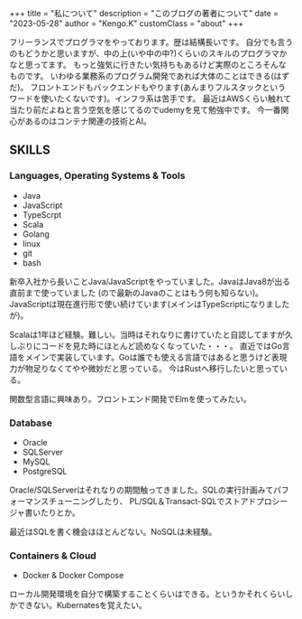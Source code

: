 +++
title = "私について"
description = "このブログの著者について"
date = "2023-05-28"
author = "Kengo.K"
customClass = "about"
+++

<link href="https://fonts.googleapis.com/css?family=Saira+Extra+Condensed" rel="stylesheet">

フリーランスでプログラマをやっております。歴は結構長いです。
自分でも言うのもどうかと思いますが、中の上(いや中の中?)くらいのスキルのプログラマかなと思ってます。
もっと強気に行きたい気持ちもあるけど実際のところそんなものです。
いわゆる業務系のプログラム開発であれば大体のことはできる(はずだ)。
フロントエンドもバックエンドもやります(あんまりフルスタックというワードを使いたくないです)。インフラ系は苦手です。
最近はAWSくらい触れて当たり前だよねと言う空気を感じてるのでudemyを見て勉強中です。
今一番関心があるのはコンテナ関連の技術とAI。

## SKILLS

### Languages, Operating Systems & Tools

- Java
- JavaScript
- TypeScrpt
- Scala
- Golang
- linux
- git
- bash

新卒入社から長いことJava/JavaScriptをやっていました。JavaはJava8が出る直前まで使っていました
(ので最新のJavaのことはもう何も知らない)。JavaScriptは現在進行形で使い続けています(メインはTypeScriptになりましたが)。

Scalaは1年ほど経験。難しい。当時はそれなりに書けていたと自認してますが久しぶりにコードを見た時にほとんど読めなくなっていた・・・。
直近ではGo言語をメインで実装しています。Goは誰でも使える言語ではあると思うけど表現力が物足りなくてやや微妙だと思っている。
今はRustへ移行したいと思っている。

関数型言語に興味あり。フロントエンド開発でElmを使ってみたい。

### Database

- Oracle
- SQLServer
- MySQL
- PostgreSQL

Oracle/SQLServerはそれなりの期間触ってきました。SQLの実行計画みてパフォーマンスチューニングしたり、
PL/SQL＆Transact-SQLでストアドプロシージャ書いたりとか。

最近はSQLを書く機会はほとんどない。NoSQLは未経験。

### Containers & Cloud

- Docker & Docker Compose

ローカル開発環境を自分で構築することくらいはできる。というかそれくらいしかできない。Kubernatesを覚えたい。

